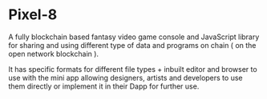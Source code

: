 # Pixel-8
A fully blockchain based fantasy video game console and JavaScript library for sharing and using different type of data and programs on chain ( on the open network blockchain ).

It has specific formats for different file types + inbuilt editor and browser to use with the mini app allowing designers, artists and developers to use them directly or implement it in their Dapp for further use.
